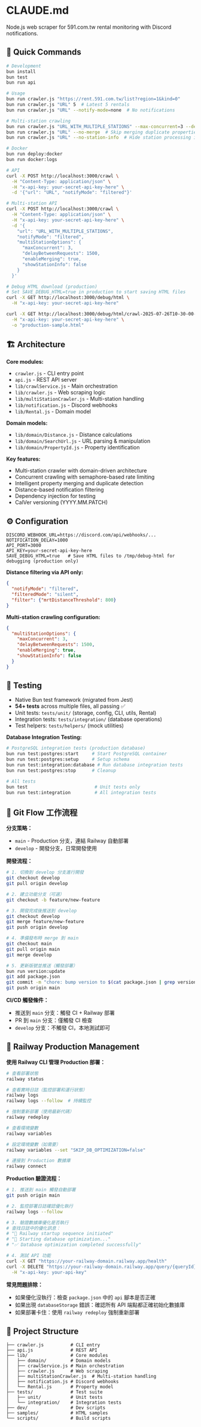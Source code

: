 # CLAUDE.md

Node.js web scraper for 591.com.tw rental monitoring with Discord notifications.

## 🚀 Quick Commands

```bash
# Development
bun install
bun test
bun run api

# Usage
bun run crawler.js "https://rent.591.com.tw/list?region=1&kind=0"
bun run crawler.js "URL" 5  # Latest 5 rentals
bun run crawler.js "URL" --notify-mode=none  # No notifications

# Multi-station crawling
bun run crawler.js "URL_WITH_MULTIPLE_STATIONS" --max-concurrent=3 --delay=1500
bun run crawler.js "URL" --no-merge  # Skip merging duplicate properties
bun run crawler.js "URL" --no-station-info  # Hide station processing info

# Docker
bun run deploy:docker
bun run docker:logs

# API
curl -X POST http://localhost:3000/crawl \
  -H "Content-Type: application/json" \
  -H "x-api-key: your-secret-api-key-here" \
  -d '{"url": "URL", "notifyMode": "filtered"}'

# Multi-station API
curl -X POST http://localhost:3000/crawl \
  -H "Content-Type: application/json" \
  -H "x-api-key: your-secret-api-key-here" \
  -d '{
    "url": "URL_WITH_MULTIPLE_STATIONS",
    "notifyMode": "filtered",
    "multiStationOptions": {
      "maxConcurrent": 3,
      "delayBetweenRequests": 1500,
      "enableMerging": true,
      "showStationInfo": false
    }
  }'

# Debug HTML download (production)
# Set SAVE_DEBUG_HTML=true in production to start saving HTML files
curl -X GET http://localhost:3000/debug/html \
  -H "x-api-key: your-secret-api-key-here"

curl -X GET http://localhost:3000/debug/html/crawl-2025-07-26T10-30-00-000Z.html \
  -H "x-api-key: your-secret-api-key-here" \
  -o "production-sample.html"
```

## 🏗️ Architecture

**Core modules:**
- `crawler.js` - CLI entry point
- `api.js` - REST API server  
- `lib/crawlService.js` - Main orchestration
- `lib/crawler.js` - Web scraping logic
- `lib/multiStationCrawler.js` - Multi-station handling
- `lib/notification.js` - Discord webhooks
- `lib/Rental.js` - Domain model

**Domain models:**
- `lib/domain/Distance.js` - Distance calculations
- `lib/domain/SearchUrl.js` - URL parsing & manipulation
- `lib/domain/PropertyId.js` - Property identification

**Key features:**
- Multi-station crawler with domain-driven architecture
- Concurrent crawling with semaphore-based rate limiting
- Intelligent property merging and duplicate detection
- Distance-based notification filtering  
- Dependency injection for testing
- CalVer versioning (YYYY.MM.PATCH)

## ⚙️ Configuration

```env
DISCORD_WEBHOOK_URL=https://discord.com/api/webhooks/...
NOTIFICATION_DELAY=1000
API_PORT=3000
API_KEY=your-secret-api-key-here
SAVE_DEBUG_HTML=true   # Save HTML files to /tmp/debug-html for debugging (production only)
```

**Distance filtering via API only:**
```json
{
  "notifyMode": "filtered",
  "filteredMode": "silent", 
  "filter": {"mrtDistanceThreshold": 800}
}
```

**Multi-station crawling configuration:**
```json
{
  "multiStationOptions": {
    "maxConcurrent": 3,
    "delayBetweenRequests": 1500,
    "enableMerging": true,
    "showStationInfo": false
  }
}
```

## 🧪 Testing

- Native Bun test framework (migrated from Jest)
- **54+ tests** across multiple files, all passing ✅
- Unit tests: `tests/unit/` (storage, config, CLI, utils, Rental)
- Integration tests: `tests/integration/` (database operations)
- Test helpers: `tests/helpers/` (mock utilities)

**Database Integration Testing:**
```bash
# PostgreSQL integration tests (production database)
bun run test:postgres:start     # Start PostgreSQL container
bun run test:postgres:setup     # Setup schema
bun run test:integration:database # Run database integration tests
bun run test:postgres:stop      # Cleanup

# All tests
bun test                         # Unit tests only
bun run test:integration         # All integration tests
```

## 🔄 Git Flow 工作流程

**分支策略：**
- `main` - Production 分支，連結 Railway 自動部署
- `develop` - 開發分支，日常開發使用

**開發流程：**
```bash
# 1. 切換到 develop 分支進行開發
git checkout develop
git pull origin develop

# 2. 建立功能分支（可選）
git checkout -b feature/new-feature

# 3. 開發完成後推送到 develop
git checkout develop
git merge feature/new-feature
git push origin develop

# 4. 準備發布時 merge 到 main
git checkout main
git pull origin main
git merge develop

# 5. 更新版號並推送（觸發部署）
bun run version:update
git add package.json
git commit -m "chore: bump version to $(cat package.json | grep version | cut -d'"' -f4)"
git push origin main
```

**CI/CD 觸發條件：**
- 推送到 `main` 分支：觸發 CI + Railway 部署
- PR 到 `main` 分支：僅觸發 CI 檢查
- `develop` 分支：不觸發 CI，本地測試即可

## 🚄 Railway Production Management

**使用 Railway CLI 管理 Production 部署：**

```bash
# 查看部署狀態
railway status

# 查看實時日誌（監控部署和運行狀態）
railway logs
railway logs --follow  # 持續監控

# 強制重新部署（使用最新代碼）
railway redeploy

# 查看環境變數
railway variables

# 設定環境變數（如需要）
railway variables --set "SKIP_DB_OPTIMIZATION=false"

# 連接到 Production 數據庫
railway connect
```

**Production 驗證流程：**
```bash
# 1. 推送到 main 觸發自動部署
git push origin main

# 2. 監控部署日誌確認優化執行
railway logs --follow

# 3. 驗證數據庫優化是否執行
# 查找日誌中的優化訊息：
# "🚀 Railway startup sequence initiated"
# "🚀 Starting database optimization..."
# "✅ Database optimization completed successfully"

# 4. 測試 API 功能
curl -X GET "https://your-railway-domain.railway.app/health"
curl -X DELETE "https://your-railway-domain.railway.app/query/{queryId}/clear?confirm=true" \
  -H "x-api-key: your-api-key"
```

**常見問題排除：**
- 如果優化沒執行：檢查 `package.json` 中的 `api` 腳本是否正確
- 如果出現 `databaseStorage` 錯誤：確認所有 API 端點都正確初始化數據庫
- 如果部署卡住：使用 `railway redeploy` 強制重新部署

## 📁 Project Structure

```
├── crawler.js          # CLI entry
├── api.js              # REST API
├── lib/                # Core modules
│   ├── domain/         # Domain models
│   ├── crawlService.js # Main orchestration
│   ├── crawler.js      # Web scraping
│   ├── multiStationCrawler.js  # Multi-station handling
│   ├── notification.js # Discord webhooks
│   └── Rental.js       # Property model
├── tests/              # Test suite
│   ├── unit/           # Unit tests
│   └── integration/    # Integration tests
├── dev/                # Dev scripts
├── samples/            # HTML samples
└── scripts/            # Build scripts
```